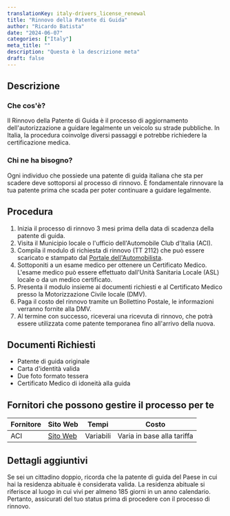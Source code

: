```yaml
---
translationKey: italy-drivers_license_renewal
title: "Rinnovo della Patente di Guida"
author: "Ricardo Batista"
date: "2024-06-07"
categories: ["Italy"]
meta_title: ""
description: "Questa è la descrizione meta"
draft: false
---
```


## Descrizione
### Che cos'è?
Il Rinnovo della Patente di Guida è il processo di aggiornamento dell'autorizzazione a guidare legalmente un veicolo su strade pubbliche. In Italia, la procedura coinvolge diversi passaggi e potrebbe richiedere la certificazione medica.

### Chi ne ha bisogno?
Ogni individuo che possiede una patente di guida italiana che sta per scadere deve sottoporsi al processo di rinnovo. È fondamentale rinnovare la tua patente prima che scada per poter continuare a guidare legalmente.

## Procedura
1. Inizia il processo di rinnovo 3 mesi prima della data di scadenza della patente di guida.
2. Visita il Municipio locale o l'ufficio dell'Automobile Club d'Italia (ACI).
3. Compila il modulo di richiesta di rinnovo (TT 2112) che può essere scaricato e stampato dal
[Portale dell'Automobilista](https://www.ilportaledellautomobilista.it/web/portale-automobilista/modulistica).
4. Sottoponiti a un esame medico per ottenere un Certificato Medico. L'esame medico può essere effettuato dall'Unità Sanitaria Locale (ASL) locale o da un medico certificato.
5. Presenta il modulo insieme ai documenti richiesti e al Certificato Medico presso la Motorizzazione Civile locale (DMV).
6. Paga il costo del rinnovo tramite un Bollettino Postale, le informazioni verranno fornite alla DMV.
7. Al termine con successo, riceverai una ricevuta di rinnovo, che potrà essere utilizzata come patente temporanea fino all'arrivo della nuova.

## Documenti Richiesti
- Patente di guida originale
- Carta d'identità valida
- Due foto formato tessera
- Certificato Medico di idoneità alla guida

## Fornitori che possono gestire il processo per te

| Fornitore       |     Sito Web         |     Tempi    |       Costo              |
| --------------- | ------------------- |  :-------------: | :---------------------: |
| ACI             |  [Sito Web](https://www.aci.it/)     |      Variabili     |   Varia in base alla tariffa |

## Dettagli aggiuntivi
Se sei un cittadino doppio, ricorda che la patente di guida del Paese in cui hai la residenza abituale è considerata valida. La residenza abituale si riferisce al luogo in cui vivi per almeno 185 giorni in un anno calendario. Pertanto, assicurati del tuo status prima di procedere con il processo di rinnovo.
